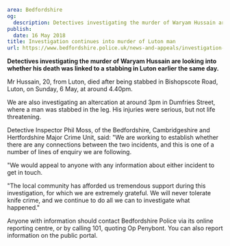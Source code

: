 ```yaml
area: Bedfordshire
og:
  description: Detectives investigating the murder of Waryam Hussain are looking into whether his death was linked to a stabbing in Luton earlier the same day.
publish:
  date: 16 May 2018
title: Investigation continues into murder of Luton man
url: https://www.bedfordshire.police.uk/news-and-appeals/investigation-stabbing-luton-may18
```

**Detectives investigating the murder of Waryam Hussain are looking into whether his death was linked to a stabbing in Luton earlier the same day.**

Mr Hussain, 20, from Luton, died after being stabbed in Bishopscote Road, Luton, on Sunday, 6 May, at around 4.40pm.

We are also investigating an altercation at around 3pm in Dumfries Street, where a man was stabbed in the leg. His injuries were serious, but not life threatening.

Detective Inspector Phil Moss, of the Bedfordshire, Cambridgeshire and Hertfordshire Major Crime Unit, said: "We are working to establish whether there are any connections between the two incidents, and this is one of a number of lines of enquiry we are following.

"We would appeal to anyone with any information about either incident to get in touch.

"The local community has afforded us tremendous support during this investigation, for which we are extremely grateful. We will never tolerate knife crime, and we continue to do all we can to investigate what happened."

Anyone with information should contact Bedfordshire Police via its online reporting centre, or by calling 101, quoting Op Penybont. You can also report information on the public portal.
